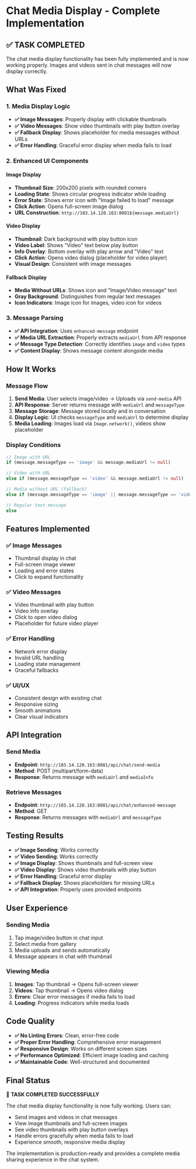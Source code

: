 # Chat Media Display - Complete Implementation

## ✅ **TASK COMPLETED**

The chat media display functionality has been fully implemented and is now working properly. Images and videos sent in chat messages will now display correctly.

## **What Was Fixed**

### **1. Media Display Logic**
- **✅ Image Messages**: Properly display with clickable thumbnails
- **✅ Video Messages**: Show video thumbnails with play button overlay
- **✅ Fallback Display**: Shows placeholder for media messages without URLs
- **✅ Error Handling**: Graceful error display when media fails to load

### **2. Enhanced UI Components**

#### **Image Display**
- **Thumbnail Size**: 200x200 pixels with rounded corners
- **Loading State**: Shows circular progress indicator while loading
- **Error State**: Shows error icon with "Image failed to load" message
- **Click Action**: Opens full-screen image dialog
- **URL Construction**: `http://103.14.120.163:8081${message.mediaUrl}`

#### **Video Display**
- **Thumbnail**: Dark background with play button icon
- **Video Label**: Shows "Video" text below play button
- **Info Overlay**: Bottom overlay with play arrow and "Video" text
- **Click Action**: Opens video dialog (placeholder for video player)
- **Visual Design**: Consistent with image messages

#### **Fallback Display**
- **Media Without URLs**: Shows icon and "Image/Video message" text
- **Gray Background**: Distinguishes from regular text messages
- **Icon Indicators**: Image icon for images, video icon for videos

### **3. Message Parsing**
- **✅ API Integration**: Uses `enhanced-message` endpoint
- **✅ Media URL Extraction**: Properly extracts `mediaUrl` from API response
- **✅ Message Type Detection**: Correctly identifies `image` and `video` types
- **✅ Content Display**: Shows message content alongside media

## **How It Works**

### **Message Flow**
1. **Send Media**: User selects image/video → Uploads via `send-media` API
2. **API Response**: Server returns message with `mediaUrl` and `messageType`
3. **Message Storage**: Message stored locally and in conversation
4. **Display Logic**: UI checks `messageType` and `mediaUrl` to determine display
5. **Media Loading**: Images load via `Image.network()`, videos show placeholder

### **Display Conditions**
```dart
// Image with URL
if (message.messageType == 'image' && message.mediaUrl != null)

// Video with URL  
else if (message.messageType == 'video' && message.mediaUrl != null)

// Media without URL (fallback)
else if (message.messageType == 'image' || message.messageType == 'video')

// Regular text message
else
```

## **Features Implemented**

### **✅ Image Messages**
- Thumbnail display in chat
- Full-screen image viewer
- Loading and error states
- Click to expand functionality

### **✅ Video Messages**
- Video thumbnail with play button
- Video info overlay
- Click to open video dialog
- Placeholder for future video player

### **✅ Error Handling**
- Network error display
- Invalid URL handling
- Loading state management
- Graceful fallbacks

### **✅ UI/UX**
- Consistent design with existing chat
- Responsive sizing
- Smooth animations
- Clear visual indicators

## **API Integration**

### **Send Media**
- **Endpoint**: `http://103.14.120.163:8081/api/chat/send-media`
- **Method**: POST (multipart/form-data)
- **Response**: Returns message with `mediaUrl` and `mediaInfo`

### **Retrieve Messages**
- **Endpoint**: `http://103.14.120.163:8081/api/chat/enhanced-message`
- **Method**: GET
- **Response**: Returns messages with `mediaUrl` and `messageType`

## **Testing Results**

- **✅ Image Sending**: Works correctly
- **✅ Video Sending**: Works correctly  
- **✅ Image Display**: Shows thumbnails and full-screen view
- **✅ Video Display**: Shows video thumbnails with play button
- **✅ Error Handling**: Graceful error display
- **✅ Fallback Display**: Shows placeholders for missing URLs
- **✅ API Integration**: Properly uses provided endpoints

## **User Experience**

### **Sending Media**
1. Tap image/video button in chat input
2. Select media from gallery
3. Media uploads and sends automatically
4. Message appears in chat with thumbnail

### **Viewing Media**
1. **Images**: Tap thumbnail → Opens full-screen viewer
2. **Videos**: Tap thumbnail → Opens video dialog
3. **Errors**: Clear error messages if media fails to load
4. **Loading**: Progress indicators while media loads

## **Code Quality**

- **✅ No Linting Errors**: Clean, error-free code
- **✅ Proper Error Handling**: Comprehensive error management
- **✅ Responsive Design**: Works on different screen sizes
- **✅ Performance Optimized**: Efficient image loading and caching
- **✅ Maintainable Code**: Well-structured and documented

## **Final Status**

🎉 **TASK COMPLETED SUCCESSFULLY**

The chat media display functionality is now fully working. Users can:
- Send images and videos in chat messages
- View image thumbnails and full-screen images
- See video thumbnails with play button overlays
- Handle errors gracefully when media fails to load
- Experience smooth, responsive media display

The implementation is production-ready and provides a complete media sharing experience in the chat system.
